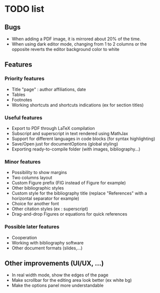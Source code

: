 # TODO list
## Bugs
- When adding a PDF image, it is mirrored about 20% of the time.
- When using dark editor mode, changing from 1 to 2 columns or the opposite reverts the editor background color to white 

## Features
### Priority features
- Title "page" : author affiliations, date
- Tables
- Footnotes
- Working shortcuts and shortcuts indications (ex for section titles)

### Useful features
- Export to PDF through LaTeX compilation
- Subscript and superscript in text rendered using MathJax
- Support for different languages in code blocks (for syntax highlighting)
- Save/Open just for documentOptions (global styling)
- Exporting ready-to-compile folder (with images, bibliography...)

### Minor features
- Possibility to show margins
- Two columns layout
- Custom Figure prefix (FIG instead of Figure for example)
- Other bibliographic styles
- Custom style for the bibliography title (replace "References" with a horizontal separator for example)
- Choice for another font
- Other citation styles (ex : superscript)
- Drag-and-drop Figures or equations for quick references

### Possible later features
- Cooperation
- Working with bibliography software
- Other document formats (slides,...)

## Other improvements (UI/UX, ...)
- In real width mode, show the edges of the page
- Make scrollbar for the editing area look better (ex white bg)
- Make the options panel more understandable